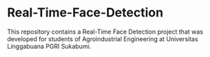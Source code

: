 # Real-Time-Face-Detection

This repository contains a Real-Time Face Detection project that was developed for students of Agroindustrial Engineering at Universitas Linggabuana PGRI Sukabumi.
